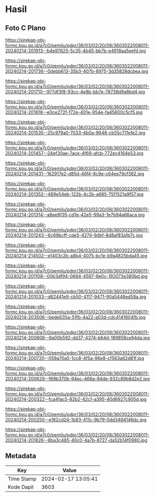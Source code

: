 # Hasil

## Foto C Plano

https://sirekap-obj-formc.kpu.go.id/a7c0/pemilu/pdpr/36/03/02/20/08/3603022008011-20240214-201913--b4e97625-5c35-4b45-bb7b-e4918aa5eefd.jpg

https://sirekap-obj-formc.kpu.go.id/a7c0/pemilu/pdpr/36/03/02/20/08/3603022008011-20240214-201736--0debb613-35b3-407b-8975-3d35828dcbea.jpg

https://sirekap-obj-formc.kpu.go.id/a7c0/pemilu/pdpr/36/03/02/20/08/3603022008011-20240214-201710--977df3f8-93cc-4e8b-bb7e-78738d9a8bd4.jpg

https://sirekap-obj-formc.kpu.go.id/a7c0/pemilu/pdpr/36/03/02/20/08/3603022008011-20240214-201618--e0ce272f-f72e-401e-954e-fa45600c5cf5.jpg

https://sirekap-obj-formc.kpu.go.id/a7c0/pemilu/pdpr/36/03/02/20/08/3603022008011-20240214-201535--25c979a0-7033-4b0a-9648-cb55c711efe2.jpg

https://sirekap-obj-formc.kpu.go.id/a7c0/pemilu/pdpr/36/03/02/20/08/3603022008011-20240214-201457--24ef30ae-7ace-4f69-afcb-772ec4164e53.jpg

https://sirekap-obj-formc.kpu.go.id/a7c0/pemilu/pdpr/36/03/02/20/08/3603022008011-20240214-201431--162917e2-d85d-46f4-9c9e-c64ee79cf362.jpg

https://sirekap-obj-formc.kpu.go.id/a7c0/pemilu/pdpr/36/03/02/20/08/3603022008011-20240214-201352--489e54eb-122b-4c2b-a685-75f1521a9f57.jpg

https://sirekap-obj-formc.kpu.go.id/a7c0/pemilu/pdpr/36/03/02/20/08/3603022008011-20240214-201314--a8ee8f35-cd1e-42e5-99a3-1e7b94a66aca.jpg

https://sirekap-obj-formc.kpu.go.id/a7c0/pemilu/pdpr/36/03/02/20/08/3603022008011-20240214-201243--6c69bcff-cde5-4274-9dbf-8d8af83a1b7c.jpg

https://sirekap-obj-formc.kpu.go.id/a7c0/pemilu/pdpr/36/03/02/20/08/3603022008011-20240214-214502--e1403c2b-a8b4-4075-bc1e-b9a4825bda45.jpg

https://sirekap-obj-formc.kpu.go.id/a7c0/pemilu/pdpr/36/03/02/20/08/3603022008011-20240214-201108--00b3df94-0684-4597-9e0c-192073e380bd.jpg

https://sirekap-obj-formc.kpu.go.id/a7c0/pemilu/pdpr/36/03/02/20/08/3603022008011-20240214-201033--d62441e9-cb50-4117-9471-90a5448ed58a.jpg

https://sirekap-obj-formc.kpu.go.id/a7c0/pemilu/pdpr/36/03/02/20/08/3603022008011-20240214-203506--bede635a-51fb-4a22-a03d-cdc4141604fb.jpg

https://sirekap-obj-formc.kpu.go.id/a7c0/pemilu/pdpr/36/03/02/20/08/3603022008011-20240214-200808--9a00b592-dd37-4374-b64d-189858ce94da.jpg

https://sirekap-obj-formc.kpu.go.id/a7c0/pemilu/pdpr/36/03/02/20/08/3603022008011-20240214-200720--059a70a5-1cc8-4f5a-96e8-cf563a62d81f.jpg

https://sirekap-obj-formc.kpu.go.id/a7c0/pemilu/pdpr/36/03/02/20/08/3603022008011-20240214-200629--f69b370b-94ec-466a-84de-932c89b8d2e2.jpg

https://sirekap-obj-formc.kpu.go.id/a7c0/pemilu/pdpr/36/03/02/20/08/3603022008011-20240214-200322--fca4fac5-82b2-42c1-a395-40d6927c905d.jpg

https://sirekap-obj-formc.kpu.go.id/a7c0/pemilu/pdpr/36/03/02/20/08/3603022008011-20240214-200250--e182cd24-1b93-411c-9b79-0dd3494146dc.jpg

https://sirekap-obj-formc.kpu.go.id/a7c0/pemilu/pdpr/36/03/02/20/08/3603022008011-20240214-201826--6ba3c485-40c0-4a7b-8727-da52b14f0980.jpg


## Metadata

| Key        | Value               |
| ---------- | ------------------- |
| Time Stamp | 2024-02-17 13:05:41 |
| Kode Dapil | 3603                |



